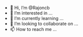 - 👋 Hi, I’m @Rajoncb
- 👀 I’m interested in ...
- 🌱 I’m currently learning ...
- 💞️ I’m looking to collaborate on ...
- 📫 How to reach me ...

<!---
Rajoncb/Rajoncb is a ✨ special ✨ repository because its `README.md` (this file) appears on your GitHub profile.
You can click the Preview link to take a look at your changes.
--->

